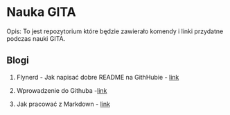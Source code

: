 # Nauka GITA

Opis: To jest repozytorium które będzie zawierało komendy i linki przydatne podczas nauki GITA.

## Blogi
1. Flynerd - Jak napisać dobre README na GithHubie - [link](https://www.flynerd.pl/2018/06/jak-napisac-dobre-readme-projektu-na-githubie.html)

2. Wprowadzenie do Githuba -[link](https://github.com/skills/introduction-to-github)

3. Jak pracować z Markdown - [link](https://github.com/skills/communicate-using-markdown)